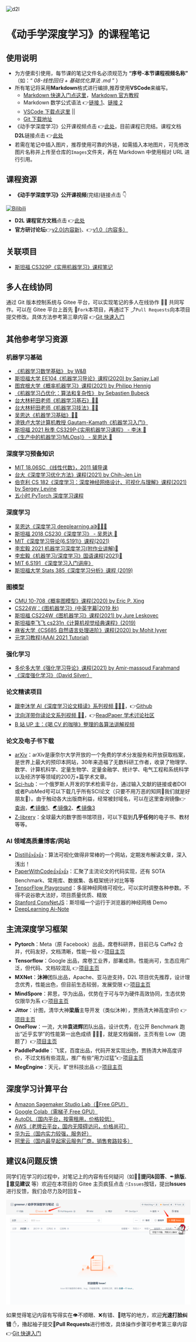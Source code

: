 ![d2l](https://zh-v2.d2l.ai/_static/logo-with-text.png)

# 《动手学深度学习》的课程笔记

## 使用说明

- 为方便索引使用，每节课的笔记文件名必须规范为 **“序号-本节课程视频名称”** （如：“ _08-线性回归 + 基础优化算法 .md_ ” ）
- 所有笔记将采用**Markdown**格式进行编排,推荐使用**VSCode**来编写。
  - [Markdown 快速入门点这里](02-Markdown快速入门.md)，[Markdown 官方教程](https://markdown.com.cn/)
  - Markdown 数学公式语法 👉[链接 1](https://blog.csdn.net/weixin_42782150/article/details/104878759)、[链接 2](https://blog.csdn.net/dss_dssssd/article/details/82692894)
  - [VSCode 下载点这里](https://code.visualstudio.com/) ||
  - [Git 下载地址](https://npm.taobao.org/mirrors/git-for-windows/v2.31.1.windows.1/Git-2.31.1-32-bit.exe)
- 《动手学深度学习》公开课视频点击 👉[此处](https://space.bilibili.com/1567748478/channel/seriesdetail?sid=358497)，目前课程已完结。课程文档**D2L**链接点击 👉[此处](https://zh-v2.d2l.ai/)
- 若需在笔记中插入图片，推荐使用可靠的外链，如需插入本地图片，可先修改图片名称并上传至仓库的`Images`文件夹，再在 Markdown 中使用相对 URL 进行引用。

## 课程资源

- **《动手学深度学习》公开课视频**(完结)链接点击 👇

[![Bilibili](https://i1.hdslb.com/bfs/archive/004a1a79807c789b18e9d402c999cade6a501e29.jpg@640w_400h_100Q_1c.webp)](https://space.bilibili.com/1567748478/channel/seriesdetail?sid=358496)

- **D2L 课程官方文档**点击 👉[此处](https://zh-v2.d2l.ai/)
- **官方研讨论坛**👉[v2.0(内容新)](https://discuss.d2l.ai/)、👉[v1.0（内容多）](https://discuss.gluon.ai/)

## 关联项目

- [斯坦福 CS329P《实用机器学习》课程笔记](https://gitee.com/greener/cs329p-note)

## 多人在线协同

通过 Git 版本控制系统与 Gitee 平台，可以实现笔记的多人在线协作 🤹‍♀️ 共同写作。可以在 Gitee 平台上首先 🧬`Fork`本项目，再通过下 ⤴`Pull Requests`向本项目提交修改。具体方法参考第三章内容 👉[Git 快速入门](03-Git快速入门.md)

## 其他参考学习资源

### 机器学习基础

- [《机器学习数学基础》 by W&B](https://www.bilibili.com/video/BV1z64y1k7i5)
- [斯坦福大学 EE104《机器学习导论》课程(2020) by Sanjay Lall](https://www.bilibili.com/video/BV17A411N7pQ)
- [图宾根大学《概率机器学习》课程(2021) by Philipp Hennig](https://www.bilibili.com/video/BV1KA411V7Sd)
- [《机器学习凸优化：算法和复杂性》 by Sebastien Bubeck](https://www.bilibili.com/video/BV1Vt411T7mK)
- [台大林轩田老师《机器学习基石》🙌🙌](https://www.bilibili.com/video/BV1Cx411i7op)
- [台大林轩田老师《机器学习技法》🙌🙌](https://www.bilibili.com/video/BV1ix411i7yp)
- [吴恩达《机器学习基础》🙌🙌](https://www.bilibili.com/video/BV164411b7dx/)
- [滑铁卢大学计算机教授 Gautam-Kamath《机器学习入门》](https://www.bilibili.com/video/BV1pS4y1j7Jw)
- [斯坦福 2021 秋季 CS329P·《实用机器学习课程》 - 李沐 🙌](https://space.bilibili.com/1567748478/channel/collectiondetail?sid=28144)
- [《生产中的机器学习(MLOps)》 - 吴恩达 🙌](https://www.bilibili.com/video/BV1ji4y197pv)

### 深度学习预备知识

- [MIT 18.06SC 《线性代数》，2011 辅导课](https://www.bilibili.com/video/BV18W411v77N?p=5)
- [台大《深度学习优化方法》课程(2021) by Chih-Jen Lin](https://www.bilibili.com/video/BV1CB4y1F7kM?p=2)
- [伯克利 CS 182《深度学习：深度神经网络设计、可视化与理解》课程(2021) by Sergey Levine](https://www.bilibili.com/video/BV1PK4y1U751)
- [五小时 PyTorch 深度学习课程](https://www.bilibili.com/video/BV1MU4y1p74U)

### 深度学习

- [吴恩达《深度学习 deeplearning.ai》🙌🙌🙌](https://www.bilibili.com/video/BV1FT4y1E74V)
- [斯坦福 2018 CS230《深度学习》 - 吴恩达 🙌](https://www.bilibili.com/video/BV1p7411Y7M8)
- [MIT《深度学习导论(6.S191)》课程(2021)](https://www.bilibili.com/video/BV1jo4y1d7R6)
- [李宏毅 2021 机器学习深度学习(附作业讲解)🙌](https://www.bilibili.com/video/BV1zA411K7en)
- [李宏毅《机器学习/深度学习》国语课程(2021)🙌](https://www.bilibili.com/video/BV11K4y1S7AD)
- [MIT 6.S191 《深度学习入门讲座》](https://www.bilibili.com/video/BV115411H7br)
- [斯坦福大学 Stats 385《深度学习分析》课程 (2019)](https://www.bilibili.com/video/BV1Ji4y1P78t)

### 图模型

- [CMU 10-708《概率图模型》课程(2020) by Eric P. Xing](https://www.bilibili.com/video/BV1tX4y1371G)
- [CS224W：《图机器学习》(中英字幕|2019 秋)](https://www.bilibili.com/video/BV1Vg4y1z7Nf)
- [斯坦福 CS224W《图机器学习》课程(2021) by Jure Leskovec](https://www.bilibili.com/video/BV1RZ4y1c7Co)
- [斯坦福李飞飞 cs231n《计算机视觉经典课程》(2019)](https://www.bilibili.com/video/BV1TJ411d7b7)
- [麻省大学《CS685 自然语言处理进阶》课程(2020) by Mohit Iyyer](https://www.bilibili.com/video/BV1HB4y1A7wu)
- [元学习教程(AAAI 2021 Tutorial)](https://www.bilibili.com/video/BV1ey4y1n7Y8)

### 强化学习

- [多伦多大学《强化学习导论》课程(2021) by Amir-massoud Farahmand](https://www.bilibili.com/video/BV1dA411N7E1)
- [《深度强化学习》（David Silver）](https://www.bilibili.com/video/BV1x54y1W7k7)

### 论文精读项目

- [跟李沐学 AI《深度学习论文精读》系列视频 🙌🙌🙌](https://space.bilibili.com/1567748478/channel/collectiondetail?sid=32744)，👉[Github](https://github.com/mli/paper-reading)
- [沈向洋带你读论文系列视频 🙌🙌](https://space.bilibili.com/1706874133/video)，👉[ReadPaper 学术讨论社区](https://readpaper.com/)
- [B 站 UP 主：《喝 CV 的咖啡》整理的各算法讲解视频](https://space.bilibili.com/430141951/video)

### 论文及电子书下载

- [arXiv](https://arxiv.org/)：arXiv是康奈尔大学开放的一个免费的学术分发服务和开放获取档案，是世界上最大的预印本网站，30年来造福了无数科研工作者，收录了物理学、数学、计算机科学、定量生物学、定量金融学、统计学、电气工程和系统科学以及经济学等领域的200万+篇学术文章。
- [Sci-hub](https://sci-hub.ru/)：一个俄罗斯人开发的学术检索平台，通过输入文献的链接或者DOI或者PubMed号可以下载几乎所有SCI论文（只要不用万恶的知网👿我们就是好朋友👋）。由于触动各大出版商利益，经常被封域名，可以在这里查询镜像👉[查询](https://ifish.fun/paper/scihub)，[🌏镜像1](https://sci-hub.st/)、[🌏镜像2](https://sci-hub.ru/)、[🌏镜像3](https://sci-hub.et-fine.com/)
- [Z-librery](https://zh.bg1lib.org/)：全球最大的数字图书馆项目，可以下载到**几乎任何**的电子书、教材等等。

### AI 领域高质量博客/网站

- [Distill👍👍👍](https://distill.pub/)：算法可视化做得非常棒的一个网站，定期发布解读文章，深入浅出！
- [PaperWithCode👍👍👍](https://paperswithcode.com/)：汇聚了主流论文的代码实现，还有 SOTA Benchmark、常用库、数据集、各框架统计对比等等
- [TensorFlow Playground](http://playground.tensorflow.org/)：多层神经网络可视化，可以实时调整各种参数。不得不说谷歌大法好，项目质量优质、精致
- [Stanford ConvNetJS](https://cs.stanford.edu/people/karpathy/convnetjs/)：斯坦福一个运行于浏览器的神经网络 Demo
- [DeepLearning Ai-Note](https://www.deeplearning.ai/ai-notes/)

## 主流深度学习框架

- **Pytorch**：Meta（原 Facebook）出品，席卷科研界，目前已与 Caffe2 合并，代码友好，文档清晰，性能一般 👉[项目主页](https://pytorch.org)
- **Tensorflow**：Google 出品，席卷工业界，部署成熟，性能尚可，生态应用广泛，但代码、文档较混乱 👉[项目主页](https://tensorflow.google.cn/)
- **MXNet**：**沐神**团队出品，Apache、亚马逊支持，D2L 项目优先推荐，设计理念优秀，性能出色，但目前生态较弱，发展受限 👉[项目主页](https://mxnet.incubator.apache.org/)
- **MindSpore**：昇思，华为出品，优势在于可与华为硬件高效协同，生态优势仅限华为系 👉[项目主页](https://www.mindspore.cn/)
- **Jittor**：计图，清华大神**梁盾**主导开发（类似沐神），贾扬清大神高度评价 👉[项目主页](https://cg.cs.tsinghua.edu.cn/jittor/)
- **OneFlow**：一流，大神**袁进辉**团队出品，设计优秀，在公开 Benchmark 跑出“近乎玄学”的性能第一出色成绩 👏👏👏，就是文档偏弱，主页有些 Low（跑题了）👉[项目主页](http://oneflow.ai/a/chanpin/oneflow/)
- **PaddlePaddle**：飞浆，百度出品，代码开发实现出色，贾扬清大神高度评价，不过文档有些混乱，推广有些“用力过猛”👉[项目主页](https://www.paddlepaddle.org.cn/)
- **MegEngine**：天元，旷世科技出品 👉[项目主页](https://megengine.org.cn/)

## 深度学习计算平台

- [Amazon Sagemaker Studio Lab（🙌Free GPU!）](https://studiolab.sagemaker.aws/)
- [Google Colab（需梯子,Free GPU）](https://colab.research.google.com/)
- [AutoDL（国内平台，按需租用，价格较低）](https://www.autodl.com/)
- [AWS（老牌云平台，国内无障碍访问，价格尚可）](https://aws.amazon.com/cn/)
- [华为云（国内实力较强，服务好）](https://www.huaweicloud.com/)
- [阿里云（国内最早起家云服务厂商，销售套路较多）](https://www.aliyun.com/)

## 建议&问题反馈

同学们在学习的过程中，对笔记上的内容有任何疑问（如🙋‍♀️**提问&回答**、✒**排版**、💬**意见建议** 等）欢迎在本项目的 Gitee 主页疯狂点击 🖱`Issues`按钮，提出**Issues**进行反馈，我们会尽力及时回复~

![create_issue](Images/create_issue.png)

如果觉得笔记内容有写得实在👁不顺眼、❌有错、💢瞎写的地方，欢迎**光速打脸纠错** ✋，擼起袖子提交🔗**Pull Requests**进行修改，具体操作步骤可参考第三章内容 👉[Git 快速入门](03-Git快速入门.md)
